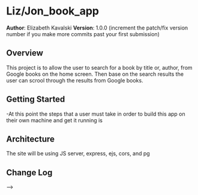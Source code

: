 # Liz/Jon_book_app

**Author**: Elizabeth Kavalski
**Version**: 1.0.0 (increment the patch/fix version number if you make more commits past your first submission)

## Overview
This project is to allow the user to search for a book by title or, author, from Google books on the home screen. Then base on the search results the user can scrool through the results from Google books.  

## Getting Started
<!-- What are the steps that a user(another developer) must take in order to build this app on their own machine and get it running? -->
-At this point the steps that a user must take in order to build this app on their own machine and get it running is 
 

## Architecture
<!-- Provide a detailed description of the application design. What technologies (languages, libraries, etc) you're using, and any other relevant design information. -->
The site will be using JS server, express, ejs, cors, and pg

## Change Log
<!-- Use this area to document the iterative changes made to your application as each feature is successfully implemented. Use time stamps. Here's an examples:

01-01-2001 4:59pm - Application now has a fully-functional express server, with GET and POST routes for the book resource.

## Credits and Collaborations
<!-- Give credit (and a link) to other people or resources that helped you build this application. -->
-->
```
